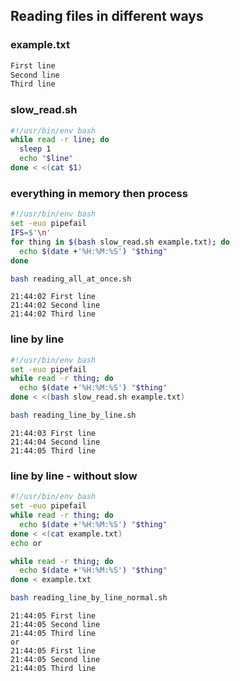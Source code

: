 ## Reading files in different ways
### example.txt

```bash
First line
Second line
Third line
```
### slow_read.sh

```bash
#!/usr/bin/env bash
while read -r line; do
  sleep 1
  echo "$line"
done < <(cat $1)
```
### everything in memory then process

```bash
#!/usr/bin/env bash
set -euo pipefail
IFS=$'\n'
for thing in $(bash slow_read.sh example.txt); do
  echo $(date +'%H:%M:%S') "$thing"
done
```
```bash
bash reading_all_at_once.sh
```
```
21:44:02 First line
21:44:02 Second line
21:44:02 Third line
```
### line by line

```bash
#!/usr/bin/env bash
set -euo pipefail
while read -r thing; do
  echo $(date +'%H:%M:%S') "$thing"
done < <(bash slow_read.sh example.txt)


```
```bash
bash reading_line_by_line.sh
```
```
21:44:03 First line
21:44:04 Second line
21:44:05 Third line
```
### line by line - without slow

```bash
#!/usr/bin/env bash
set -euo pipefail
while read -r thing; do
  echo $(date +'%H:%M:%S') "$thing"
done < <(cat example.txt)
echo or

while read -r thing; do
  echo $(date +'%H:%M:%S') "$thing"
done < example.txt


```
```bash
bash reading_line_by_line_normal.sh
```
```
21:44:05 First line
21:44:05 Second line
21:44:05 Third line
or
21:44:05 First line
21:44:05 Second line
21:44:05 Third line
```
